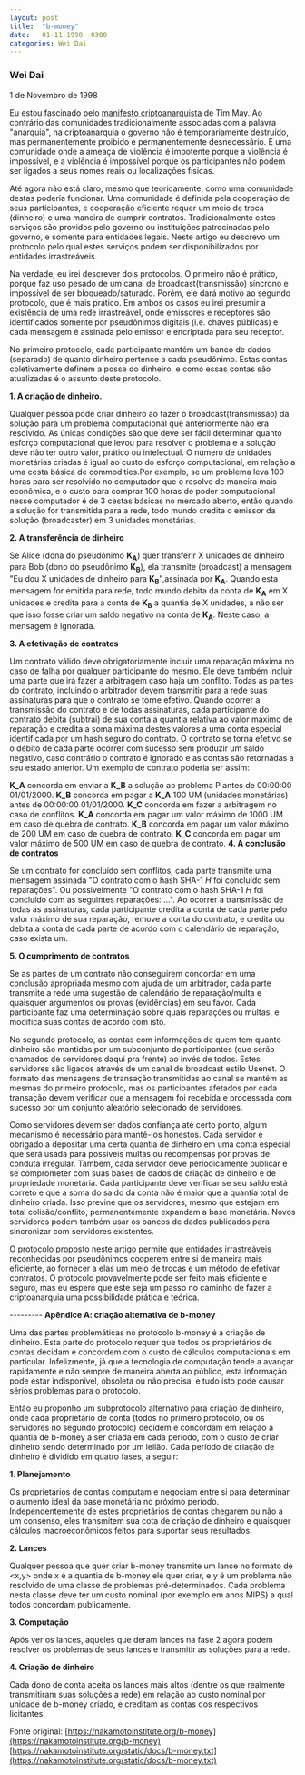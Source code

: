 ```yaml
---
layout: post
title:  "b-money"
date:   01-11-1998 -0300
categories: Wei Dai
---
```


  
### Wei Dai  
1 de Novembro de 1998


Eu estou fascinado pelo [manifesto criptoanarquista](https://cypherpunks.com.br/o-manifesto-criptoanarquista/) de Tim May. Ao contrário das comunidades tradicionalmente associadas com a palavra "anarquia", na criptoanarquia o governo não é temporariamente destruído, mas permanentemente proibido e permanentemente desnecessário. É uma comunidade onde a ameaça de violência é impotente porque a violência é impossível, e a violência é impossível porque os participantes não podem ser ligados a seus nomes reais ou localizações físicas.

Até agora não está claro, mesmo que teoricamente, como uma comunidade destas poderia funcionar. Uma comunidade é definida pela cooperação de seus participantes, e cooperação eficiente requer um meio de troca (dinheiro) e uma maneira de cumprir contratos. Tradicionalmente estes serviços são providos pelo governo ou instituições patrocinadas pelo governo, e somente para entidades legais. Neste artigo eu descrevo um protocolo pelo qual estes serviços podem ser disponibilizados por entidades irrastreáveis.

Na verdade, eu irei descrever dois protocolos. O primeiro não é prático, porque faz uso pesado de um canal de broadcast(transmissão) síncrono e impossível de ser bloqueado/saturado. Porém, ele dará motivo ao segundo protocolo, que é mais prático. Em ambos os casos eu irei presumir a existência de uma rede irrastreável, onde emissores e receptores são identificados somente por pseudônimos digitais (i.e. chaves públicas) e cada mensagem é assinada pelo emissor e encriptada para seu receptor.

No primeiro protocolo, cada participante mantém um banco de dados (separado) de quanto dinheiro pertence a cada pseudônimo. Estas contas coletivamente definem a posse do dinheiro, e como essas contas são atualizadas é o assunto deste protocolo.

**1\. A criação de dinheiro.**

Qualquer pessoa pode criar dinheiro ao fazer o broadcast(transmissão) da solução para um problema computacional que anteriormente não era resolvido. As únicas condições são que deve ser fácil determinar quanto esforço computacional que levou para resolver o problema e a solução deve não ter outro valor, prático ou intelectual. O número de unidades monetárias criadas é igual ao custo do esforço computacional, em relação a uma cesta básica de commodities.Por exemplo, se um problema leva 100 horas para ser resolvido no computador que o resolve de maneira mais econômica, e o custo para comprar 100 horas de poder computacional nesse computador é de 3 cestas básicas no mercado aberto, então quando a solução for transmitida para a rede, todo mundo credita o emissor da solução (broadcaster) em 3 unidades monetárias.

**2\. A transferência de dinheiro**

Se Alice (dona do pseudônimo **K<sub>A</sub>**) quer transferir X unidades de dinheiro para Bob (dono do pseudônimo **K<sub>B</sub>**), ela transmite (broadcast) a mensagem "Eu dou X unidades de dinheiro para **K<sub>B</sub>**",assinada por **K<sub>A</sub>**. Quando esta mensagem for emitida para rede, todo mundo debita da conta de **K<sub>A</sub>** em X unidades e credita para a conta de **K<sub>B</sub>** a quantia de X unidades, a não ser que isso fosse criar um saldo negativo na conta de **K<sub>A</sub>**. Neste caso, a mensagem é ignorada.

**3\. A efetivação de contratos**

Um contrato válido deve obrigatoriamente incluir uma reparação máxima no caso de falha por qualquer participante do mesmo. Ele deve também incluir uma parte que irá fazer a arbitragem caso haja um conflito. Todas as partes do contrato, incluindo o arbitrador devem transmitir para a rede suas assinaturas para que o contrato se torne efetivo. Quando ocorrer a transmissão do contrato e de todas assinaturas, cada participante do contrato debita (subtrai) de sua conta a quantia relativa ao valor máximo de reparação e credita a soma máxima destes valores a uma conta especial identificada por um hash seguro do contrato. O contrato se torna efetivo se o débito de cada parte ocorrer com sucesso sem produzir um saldo negativo, caso contrário o contrato é ignorado e as contas são retornadas a seu estado anterior. Um exemplo de contrato poderia ser assim:

**K_A** concorda em enviar a **K_B** a solução ao problema P antes de 00:00:00 01/01/2000\. **K_B** concorda em pagar a **K_A** 100 UM (unidades monetárias) antes de 00:00:00 01/01/2000\. **K_C** concorda em fazer a arbitragem no caso de conflitos. **K_A** concorda em pagar um valor máximo de 1000 UM em caso de quebra de contrato. **K_B** concorda em pagar um valor máximo de 200 UM em caso de quebra de contrato. **K_C** concorda em pagar um valor máximo de 500 UM em caso de quebra de contrato. **4\. A conclusão de contratos**

Se um contrato for concluído sem conflitos, cada parte transmite uma mensagem assinada "O contrato com o hash SHA-1 _H_ foi concluído sem reparações". Ou possivelmente "O contrato com o hash SHA-1 _H_ foi concluído com as seguintes reparações: ...". Ao ocorrer a transmissão de todas as assinaturas, cada participante credita a conta de cada parte pelo valor máximo de sua reparação, remove a conta do contrato, e credita ou debita a conta de cada parte de acordo com o calendário de reparação, caso exista um.

**5\. O cumprimento de contratos**

Se as partes de um contrato não conseguirem concordar em uma conclusão apropriada mesmo com ajuda de um arbitrador, cada parte transmite a rede uma sugestão de calendário de reparação/multa e quaisquer argumentos ou provas (evidências) em seu favor. Cada participante faz uma determinação sobre quais reparações ou multas, e modifica suas contas de acordo com isto.

No segundo protocolo, as contas com informações de quem tem quanto dinheiro são mantidas por um subconjunto de participantes (que serão chamados de servidores daqui pra frente) ao invés de todos. Estes servidores são ligados através de um canal de broadcast estilo Usenet. O formato das mensagens de transação transmitidas ao canal se mantém as mesmas do primeiro protocolo, mas os participantes afetados por cada transação devem verificar que a mensagem foi recebida e processada com sucesso por um conjunto aleatório selecionado de servidores.

Como servidores devem ser dados confiança até certo ponto, algum mecanismo é necessário para mantê-los honestos. Cada servidor é obrigado a depositar uma certa quantia de dinheiro em uma conta especial que será usada para possíveis multas ou recompensas por provas de conduta irregular. Também, cada servidor deve periodicamente publicar e se comprometer com suas bases de dados de criação de dinheiro e de propriedade monetária. Cada participante deve verificar se seu saldo está correto e que a soma do saldo da conta não é maior que a quantia total de dinheiro criada. Isso previne que os servidores, mesmo que estejam em total colisão/conflito, permanentemente expandam a base monetária. Novos servidores podem também usar os bancos de dados publicados para sincronizar com servidores existentes.

O protocolo proposto neste artigo permite que entidades irrastreáveis reconhecidas por pseudônimos cooperem entre si de maneira mais eficiente, ao fornecer a elas um meio de trocas e um método de efetivar contratos. O protocolo provavelmente pode ser feito mais eficiente e seguro, mas eu espero que este seja um passo no caminho de fazer a criptoanarquia uma possibilidade prática e teórica.

--------- **Apêndice A: criação alternativa de b-money**

Uma das partes problemáticas no protocolo b-money é a criação de dinheiro. Esta parte do protocolo requer que todos os proprietários de contas decidam e concordem com o custo de cálculos computacionais em particular. Infelizmente, já que a tecnologia de computação tende a avançar rapidamente e não sempre de maneira aberta ao público, esta informação pode estar indisponível, obsoleta ou não precisa, e tudo isto pode causar sérios problemas para o protocolo.

Então eu proponho um subprotocolo alternativo para criação de dinheiro, onde cada proprietário de conta (todos no primeiro protocolo, ou os servidores no segundo protocolo) decidem e concordam em relação a quantia de b-money a ser criada em cada período, com o custo de criar dinheiro sendo determinado por um leilão. Cada período de criação de dinheiro é dividido em quatro fases, a seguir:

**1\. Planejamento**

Os proprietários de contas computam e negociam entre si para determinar o aumento ideal da base monetária no próximo período. Independentemente de estes proprietários de contas chegarem ou não a um consenso, eles transmitem sua cota de criação de dinheiro e quaisquer cálculos macroeconômicos feitos para suportar seus resultados.

**2\. Lances**

Qualquer pessoa que quer criar b-money transmite um lance no formato de <x,y> onde x é a quantia de b-money ele quer criar, e y é um problema não resolvido de uma classe de problemas pré-determinados. Cada problema nesta classe deve ter um custo nominal (por exemplo em anos MIPS) a qual todos concordam publicamente.

**3\. Computação**

Após ver os lances, aqueles que deram lances na fase 2 agora podem resolver os problemas de seus lances e transmitir as soluções para a rede.

**4\. Criação de dinheiro**

Cada dono de conta aceita os lances mais altos (dentre os que realmente transmitiram suas soluções a rede) em relação ao custo nominal por unidade de b-money criado, e creditam as contas dos respectivos licitantes.

Fonte original: [https://nakamotoinstitute.org/b-money](https://nakamotoinstitute.org/b-money) [https://nakamotoinstitute.org/static/docs/b-money.txt](https://nakamotoinstitute.org/static/docs/b-money.txt)